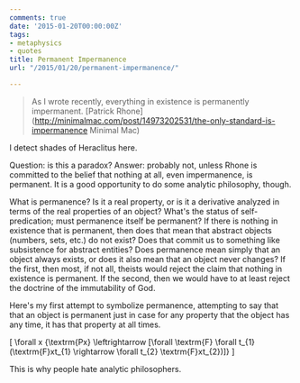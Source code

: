 ```yaml
---
comments: true
date: '2015-01-20T00:00:00Z'
tags:
- metaphysics
- quotes
title: Permanent Impermanence
url: "/2015/01/20/permanent-impermanence/"

---
```

>As I wrote recently, everything in existence is permanently impermanent. 
>[Patrick Rhone](http://minimalmac.com/post/14973202531/the-only-standard-is-impermanence Minimal Mac)

I detect shades of Heraclitus here.

Question: is this a paradox? Answer: probably not, unless Rhone is committed to the belief that nothing at all, even impermanence, is permanent. It is a good opportunity to do some analytic philosophy, though. 

What is permanence? Is it a real property, or is it a derivative analyzed in terms of the real properties of an object? What's the status of self-predication; must permanence itself be permanent? If there is nothing in existence that is permanent, then does that mean that abstract objects (numbers, sets, etc.) do not exist? Does that commit us to something like subsistence for abstract entities? Does permanence mean simply that an object always exists, or does it also mean that an object never changes? If the first, then most, if not all, theists would reject the claim that nothing in existence is permanent. If the second, then we would have to at least reject the doctrine of the immutability of God.

Here's my first attempt to symbolize permanence, attempting to say that that an object is permanent just in case for any property that the object has any time, it has that property at all times.

<div markdown="0">

\[ \forall x \{\textrm{Px} \leftrightarrow [\forall \textrm{F} \forall t_{1} (\textrm{F}xt_{1} \rightarrow \forall t_{2} \textrm{F}xt_{2})]\} \]


This is why people hate analytic philosophers.

